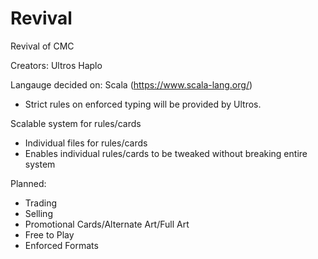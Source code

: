 # Revival
Revival of CMC

Creators:
Ultros
Haplo


Langauge decided on: Scala (https://www.scala-lang.org/)
* Strict rules on enforced typing will be provided by Ultros.

Scalable system for rules/cards
* Individual files for rules/cards
* Enables individual rules/cards to be tweaked without breaking entire system

Planned:
* Trading
* Selling
* Promotional Cards/Alternate Art/Full Art
* Free to Play
* Enforced Formats
